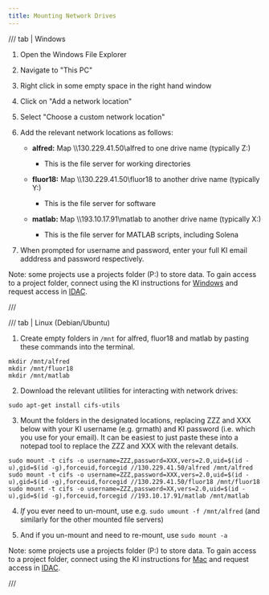 ```yaml
---
title: Mounting Network Drives
---
```


/// tab | Windows

1. Open the Windows File Explorer

2. Navigate to "This PC"

3. Right click in some empty space in the right hand window

4. Click on "Add a network location"

5. Select "Choose a custom network location"

6. Add the relevant network locations as follows:
    
    * **alfred:** Map \\\\130.229.41.50\\alfred to one drive name (typically Z:)
      * This is the file server for working directories
    
    * **fluor18:** Map \\\\130.229.41.50\\fluor18 to another drive name (typically Y:)
      * This is the file server for software
    
    * **matlab:** Map \\\\193.10.17.91\\matlab to another drive name (typically X:)
      * This is the file server for MATLAB scripts, including Solena
      
7. When prompted for username and password, enter your full KI email adddress and password respectively.

Note: some projects use a projects folder (P:) to store data. To gain access to a project folder, connect using the KI instructions for [Windows](https://selfservice.ki.se/en-us/knowledgebase/article/KA-01095) and request access in [IDAC](https://idac.ki.se/home).


///


/// tab | Linux (Debian/Ubuntu)

1. Create empty folders in `/mnt` for alfred, fluor18 and matlab by pasting these commands into the terminal.

 ```
 mkdir /mnt/alfred
 mkdir /mnt/fluor18
 mkdir /mnt/matlab
 ```

2. Download the relevant utilities for interacting with network drives: 

```
sudo apt-get install cifs-utils
```

3. Mount the folders in the designated locations, replacing ZZZ and XXX below with your KI username (e.g. grmath) and KI password (i.e. which you use for your email). It can be easiest to just paste these into a notepad tool to replace the ZZZ and XXX with the relevant details.

```
sudo mount -t cifs -o username=ZZZ,password=XXX,vers=2.0,uid=$(id -u),gid=$(id -g),forceuid,forcegid //130.229.41.50/alfred /mnt/alfred
sudo mount -t cifs -o username=ZZZ,password=XXX,vers=2.0,uid=$(id -u),gid=$(id -g),forceuid,forcegid //130.229.41.50/fluor18 /mnt/fluor18
sudo mount -t cifs -o username=ZZZ,password=XX,vers=2.0,uid=$(id -u),gid=$(id -g),forceuid,forcegid //193.10.17.91/matlab /mnt/matlab
```

4. *If* you ever need to un-mount, use e.g. `sudo umount -f /mnt/alfred` (and similarly for the other mounted file servers)

5. And if you un-mount and need to re-mount, use `sudo mount -a`

Note: some projects use a projects folder (P:) to store data. To gain access to a project folder, connect using the KI instructions for [Mac](https://selfservice.ki.se/en-US/knowledgebase/article/KA-01096) and request access in [IDAC](https://idac.ki.se/home).

///